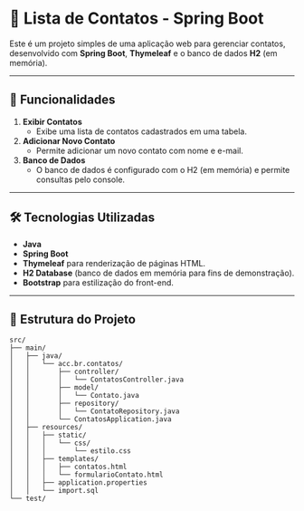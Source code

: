 # 📒 Lista de Contatos - Spring Boot

Este é um projeto simples de uma aplicação web para gerenciar contatos, desenvolvido com **Spring Boot**, **Thymeleaf** e o banco de dados **H2** (em memória).

---

## 🚀 Funcionalidades

1. **Exibir Contatos**
   - Exibe uma lista de contatos cadastrados em uma tabela.
2. **Adicionar Novo Contato**
   - Permite adicionar um novo contato com nome e e-mail.
3. **Banco de Dados**
   - O banco de dados é configurado com o H2 (em memória) e permite consultas pelo console.

---

## 🛠️ Tecnologias Utilizadas

- **Java**
- **Spring Boot**
- **Thymeleaf** para renderização de páginas HTML.
- **H2 Database** (banco de dados em memória para fins de demonstração).
- **Bootstrap** para estilização do front-end.

---

## 📂 Estrutura do Projeto

```plaintext
src/
├── main/
│   ├── java/
│   │   └── acc.br.contatos/
│   │       ├── controller/
│   │       │   └── ContatosController.java
│   │       ├── model/
│   │       │   └── Contato.java
│   │       ├── repository/
│   │       │   └── ContatoRepository.java
│   │       └── ContatosApplication.java
│   ├── resources/
│   │   ├── static/
│   │   │   └── css/
│   │   │       └── estilo.css
│   │   ├── templates/
│   │   │   ├── contatos.html
│   │   │   └── formularioContato.html
│   │   ├── application.properties
│   │   └── import.sql
└── test/
